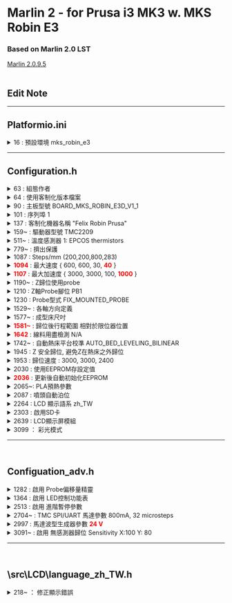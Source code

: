 # Marlin 2  - for Prusa i3 MK3 w. MKS Robin E3
### Based on Marlin 2.0 LST
[Marlin 2.0.9.5](https://github.com/MarlinFirmware/Marlin/tree/2.0.9.5)
<br>
<br>


## **Edit Note**
---
## Platformio.ini
<details><summary>
    16 : 
    預設環境 mks_robin_e3
    </summary>
    <pre>
        default_envs = mks_robin_e3
    </pre>
</details>

---
## Configuration.h
<details><summary>63 : 組態作者</summary>
    誰改了這個檔案
</details>
<details><summary>64 : 使用客制化版本檔案</summary>
    <pre>#define CUSTOM_VERSION_FILE Version.h</pre>
</details>
<details><summary>90 : 主板型號 BOARD_MKS_ROBIN_E3D_V1_1</summary>
    <pre>#define MOTHERBOARD BOARD_MKS_ROBIN_E3D_V1_1</pre>
</details>
<details><summary>101 : 序列埠 1</summary>
    <pre>#define SERIAL_PORT 1</pre>
</details>
<details><summary>137 : 客制化機器名稱 "Felix Robin Prusa"</summary>
    <pre>#define CUSTOM_MACHINE_NAME "Felix Robin Prusa"</pre>
</details>
<details><summary>159~ : 驅動器型號 TMC2209</summary>
    <pre>
    #define X_DRIVER_TYPE  TMC2209
    #define Y_DRIVER_TYPE  TMC2209
    #define Z_DRIVER_TYPE  TMC2209
    #define E0_DRIVER_TYPE TMC2209
    </pre>
</details>
<details><summary>511~ : 溫度感測器  1: EPCOS thermistors</summary>
    <pre>
    #define TEMP_SENSOR_0 1
    #define TEMP_SENSOR_BED 1
    </pre>
</details>
<details><summary>779~ : 擠出保護  </summary>
    <pre>
    //#define PREVENT_COLD_EXTRUSION
    #define EXTRUDE_MINTEMP 170

    #define PREVENT_LENGTHY_EXTRUDE
    #define EXTRUDE_MAXLENGTH 200
    </pre>
</details>
<details><summary>1087 : Steps/mm (200,200,800,283)</summary>
    <pre>#define DEFAULT_AXIS_STEPS_PER_UNIT   { 200, 200, 800, 283 }</pre>
</details>
<details>
    <summary>
    <font color="red"><strong>1094</strong></font> : 
    最大速度 { 600, 600, 30, <font color="red"><strong>40</strong></font> }
    </summary>
    <pre>
        #原始值
        #define DEFAULT_MAX_FEEDRATE          { 600, 600, 30, 80 }
    </pre>   
</details>
<details><summary> 
    <font color="red"><strong>1107</strong></font> : 
    最大加速度 { 3000, 3000, 100, <font color="red"><strong>1000</strong></font> }
    </summary>
    <pre>#define DEFAULT_MAX_ACCELERATION      { 3000, 3000, 100, 10000 }</pre>
</details>
<details><summary>1190~ : Z歸位使用probe</summary>
    <pre>
    //#define Z_MIN_PROBE_USES_Z_MIN_ENDSTOP_PIN
    #define USE_PROBE_FOR_Z_HOMING
    </pre>
</details>   
<details><summary>1210 : Z軸Probe腳位  PB1</summary>
    <pre>#define Z_MIN_PROBE_PIN PB1</pre>
</details>
<details><summary>1230 : Probe型式 FIX_MOUNTED_PROBE</summary>
    <pre>#define FIX_MOUNTED_PROBE</pre>
</details>
<details><summary>1529~ : 各軸方向定義</summary>
    <pre>
    #define INVERT_X_DIR true
    #define INVERT_Y_DIR true
    #define INVERT_Z_DIR false
    </pre>
</details>
<details><summary>1577~ : 成型床尺吋</summary>
    <pre>
    #define X_BED_SIZE 230
    #define Y_BED_SIZE 210
    </pre>
</details>
<details>
    <summary>
        <strong><font color="red">1581~</font></strong> : 
        歸位後行程範圍 相對於限位器位置
    </summary>
    <pre>
    #define X_MIN_POS -10
    #define Y_MIN_POS -5
    #define Z_MIN_POS 0
    #define X_MAX_POS X_BED_SIZE
    #define Y_MAX_POS Y_BED_SIZE
    #define Z_MAX_POS 205
    </pre>
</details>
<details>
    <summary>
        <font color=red><strong>1642</strong></font>
         : 線料用盡檢測   N/A
    </summary>
    <pre>#define FILAMENT_RUNOUT_SENSOR</pre>
</details>
<details><summary>1742~ : 自動熱床平台校準 AUTO_BED_LEVELING_BILINEAR </summary>
    <pre>
    //#define AUTO_BED_LEVELING_3POINT
    //#define AUTO_BED_LEVELING_LINEAR
    #define AUTO_BED_LEVELING_BILINEAR
    //#define AUTO_BED_LEVELING_UBL
    //#define MESH_BED_LEVELING
    </pre>
</details>
<details><summary>1945 : Z 安全歸位, 避免Z在熱床之外歸位</summary>
    <pre>#define Z_SAFE_HOMING</pre>
</details>
<details><summary>1953 : 歸位速度 : 3000, 3000, 2400</summary>
    <pre>#define HOMING_FEEDRATE_MM_M { (50*60), (50*60), (40*60) }</pre>
</details>
<details><summary>2030 : 使用EEPROM存設定值</summary>
    <pre>#define EEPROM_SETTINGS</pre>
</details>
<details>
    <summary>
        <strong><font color="red">2036</font></strong> : 
        更新後自動初始化EEPROM</summary>
    <pre>#define EEPROM_INIT_NOW</pre>
</details>
<details><summary>2065~: PLA預熱參數</summary>
    <pre>
    #define PREHEAT_1_LABEL       "PLA"
    #define PREHEAT_1_TEMP_HOTEND 185
    #define PREHEAT_1_TEMP_BED     60
    #define PREHEAT_1_TEMP_CHAMBER 35
    #define PREHEAT_1_FAN_SPEED     0
    </pre>
</details>
<details><summary>2087 : 噴頭自動泊位</summary>
<pre>#define NOZZLE_PARK_FEATURE</pre>
</details>

<details><summary>2264 : LCD 顯示語系 zh_TW</summary>
<pre>#define LCD_LANGUAGE zh_TW</pre>
</details>
<details><summary>2303 : 啟用SD卡</summary>
    <pre>#define SDSUPPORT</pre>
</details>
<details><summary>2639 : LCD顯示屏模組</summary>
<pre>#define MKS_MINI_12864_V3</pre>
</details>
<details><summary>3099 ： 彩光模式</summary>
    <pre>
    define NEOPIXEL_LED
    #if ENABLED(NEOPIXEL_LED)
    #define NEOPIXEL_TYPE          NEO_RGB 
    </pre>
</details>

---
<br>

## Configuation_adv.h

<details><summary>
    1282 :
    啟用 Probe偏移量精靈
    </summary>
    <pre>
    #define PROBE_OFFSET_WIZARD       
    #if ENABLED(PROBE_OFFSET_WIZARD)
        #define PROBE_OFFSET_WIZARD_START_Z -4.0
        //#define PROBE_OFFSET_WIZARD_XY_POS { X_CENTER, Y_CENTER }
    </pre>
</details>

<details><summary>
    1364 : 
    啟用 LED控制功能表
    </summary>
    <pre>
        #define LED_CONTROL_MENU
    </pre>
</details>

<details><summary>
    2513 : 
    啟用 進階暫停參數
    </summary>
    <pre>#define ADVANCED_PAUSE_FEATURE</pre>
</details>

<details><summary>
    2704~
    : TMC SPI/UART 馬達參數
    800mA, 32 microsteps
    </summary>
    <pre>
#if HAS_TRINAMIC_CONFIG

  #define HOLD_MULTIPLIER    0.5  // Scales down the holding current from run current

  /**
   * Interpolate microsteps to 256
   * Override for each driver with <driver>_INTERPOLATE settings below
   */
  #define INTERPOLATE      true

  #if AXIS_IS_TMC(X)
    #define X_CURRENT       800        // (mA) RMS current. Multiply by 1.414 for peak current.
    #define X_CURRENT_HOME  X_CURRENT  // (mA) RMS current for sensorless homing
    #define X_MICROSTEPS     32        // 0..256
    #define X_RSENSE          0.11
    #define X_CHAIN_POS      -1        // -1..0: Not chained. 1: MCU MOSI connected. 2: Next in chain, ...
    //#define X_INTERPOLATE  true      // Enable to override 'INTERPOLATE' for the X axis
    //#define X_HOLD_MULTIPLIER 0.5    // Enable to override 'HOLD_MULTIPLIER' for the X axis
  #endif

  #if AXIS_IS_TMC(Y)
    #define Y_CURRENT       800
    #define Y_CURRENT_HOME  Y_CURRENT
    #define Y_MICROSTEPS     32
    #define Y_RSENSE          0.11
    #define Y_CHAIN_POS      -1
    //#define Y_INTERPOLATE  true
    //#define Y_HOLD_MULTIPLIER 0.5
  #endif

  #if AXIS_IS_TMC(Z)
    #define Z_CURRENT       800
    #define Z_CURRENT_HOME  Z_CURRENT
    #define Z_MICROSTEPS     32
    #define Z_RSENSE          0.11
    #define Z_CHAIN_POS      -1
    //#define Z_INTERPOLATE  true
    //#define Z_HOLD_MULTIPLIER 0.5
  #endif

  #if AXIS_IS_TMC(E0)
    #define E0_CURRENT      800
    #define E0_MICROSTEPS    32
    #define E0_RSENSE         0.11
    #define E0_CHAIN_POS     -1
    //#define E0_INTERPOLATE true
    //#define E0_HOLD_MULTIPLIER 0.5
  #endif
    </pre>
</details>

<details><summary>
    2997
    : 馬達波型生成器參數 <strong><font color="red">24 V</font></strong>
    </summary>
    <pre>#define CHOPPER_TIMING  CHOPPER_DEFAULT_24V</pre>
</details>

<details><summary>
    3091~
    : 啟用 無感測器歸位
    Sensitivity X:100 Y: 80
    </summary>
    <pre>
    #define SENSORLESS_HOMING // StallGuard capable drivers only
        #define X_STALL_SENSITIVITY  100
        #define Y_STALL_SENSITIVITY  80
    </pre>
</details>

---
<br>

## \src\LCD\language_zh_TW.h
<details><summary>
    218~
    ： 修正顯示錯誤
    </summary>
    <pre>
  LSTR MSG_MOVE_X                         = _UxGT("Move X");     // "Move X"
  LSTR MSG_MOVE_Y                         = _UxGT("Move Y");     // "Move Y"
  LSTR MSG_MOVE_Z                         = _UxGT("Move Z");     // "Move Z"
  LSTR MSG_MOVE_N                         = _UxGT("Move @");     // "Move @"
    </pre>
</details>

